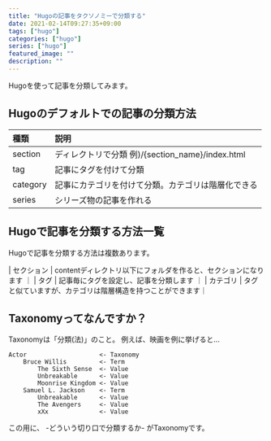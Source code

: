 ```yaml
---
title: "Hugoの記事をタクソノミーで分類する"
date: 2021-02-14T09:27:35+09:00
tags: ["hugo"]
categories: ["hugo"]
series: ["hugo"]
featured_image: ""
description: ""
---
```

Hugoを使って記事を分類してみます。

## Hugoのデフォルトでの記事の分類方法
| 種類 | 説明 |
| :--- | :--- |
| section | ディレクトリで分類 例)/{section_name}/index.html |
| tag | 記事にタグを付けて分類 |
| category | 記事にカテゴリを付けて分類。カテゴリは階層化できる |
| series | シリーズ物の記事を作れる |

## Hugoで記事を分類する方法一覧
Hugoで記事を分類する方法は複数あります。

| セクション | contentディレクトリ以下にフォルダを作ると、セクションになります ｜
| タグ | 記事毎にタグを設定し、記事を分類します ｜
| カテゴリ | タグと似ていますが、カテゴリは階層構造を持つことができます｜


## Taxonomyってなんですか？
Taxonomyは「分類(法)」のこと。
例えば、映画を例に挙げると...
```
Actor                    <- Taxonomy
    Bruce Willis         <- Term
        The Sixth Sense  <- Value
        Unbreakable      <- Value
        Moonrise Kingdom <- Value
    Samuel L. Jackson    <- Term
        Unbreakable      <- Value
        The Avengers     <- Value
        xXx              <- Value
```

この用に、 -どういう切り口で分類するか- がTaxonomyです。